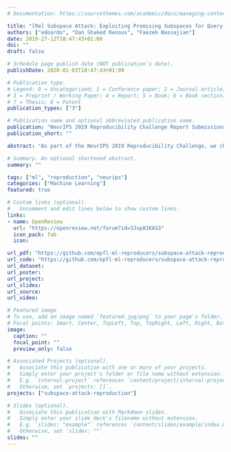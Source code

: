 ```yaml
---
# Documentation: https://sourcethemes.com/academic/docs/managing-content/

title: "[Re] Subspace Attack: Exploiting Promising Subspaces for Query-Efficient Black-box Attacks"
authors: ["edoardo", "Dan Shaked Renous", "Faezeh Nassajian"]
date: 2019-27-12T18:47:43+01:00
doi: ""
draft: false

# Schedule page publish date (NOT publication's date).
publishDate: 2020-01-03T18:47:43+01:00

# Publication type.
# Legend: 0 = Uncategorized; 1 = Conference paper; 2 = Journal article;
# 3 = Preprint / Working Paper; 4 = Report; 5 = Book; 6 = Book section;
# 7 = Thesis; 8 = Patent
publication_types: ["3"]

# Publication name and optional abbreviated publication name.
publication: "NeurIPS 2019 Reproducibility Challenge Report Submissions"
publication_short: ""

abstract: "As part of the NeurIPS 2019 Reproducibility Challenge, we chose to attempt to reproduce the attack algorithm proposed in \"Subspace Attack: Exploiting Promising Subspaces for Query-Efficient Black-box Attacks\". Our reported results are better than the original paper in terms of the median number of queries per attack, but worse in terms of failure rate. A concise assessment of our implementation is also included."

# Summary. An optional shortened abstract.
summary: ""

tags: ["ml", "reproduction", "neurips"]
categories: ["Machine Learning"]
featured: true

# Custom links (optional).
#   Uncomment and edit lines below to show custom links.
links:
- name: OpenReview
  url: "https://openreview.net/forum?id=3Jxp81KAS3"
  icon_pack: fab
  icon: 

url_pdf: "https://github.com/epfl-ml-reproducers/subspace-attack-reproduction/blob/master/neurips_report.pdf"
url_code: "https://github.com/epfl-ml-reproducers/subspace-attack-reproduction"
url_dataset:
url_poster:
url_project:
url_slides:
url_source:
url_video:

# Featured image
# To use, add an image named `featured.jpg/png` to your page's folder. 
# Focal points: Smart, Center, TopLeft, Top, TopRight, Left, Right, BottomLeft, Bottom, BottomRight.
image:
  caption: ""
  focal_point: ""
  preview_only: false

# Associated Projects (optional).
#   Associate this publication with one or more of your projects.
#   Simply enter your project's folder or file name without extension.
#   E.g. `internal-project` references `content/project/internal-project/index.md`.
#   Otherwise, set `projects: []`.
projects: ["subspace-attack-reproduction"]

# Slides (optional).
#   Associate this publication with Markdown slides.
#   Simply enter your slide deck's filename without extension.
#   E.g. `slides: "example"` references `content/slides/example/index.md`.
#   Otherwise, set `slides: ""`.
slides: ""
---
```

